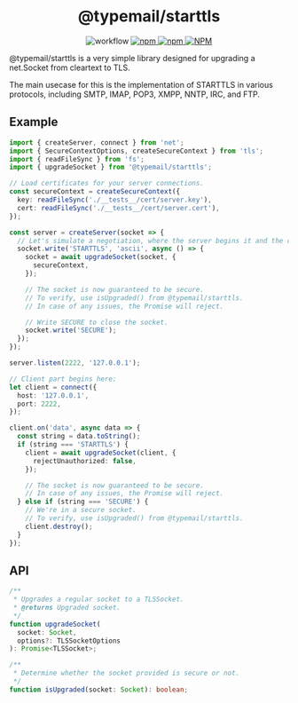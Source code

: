 <h1 align="center">
@typemail/starttls
</h1>

<p align="center">
<img alt="workflow" src=" https://img.shields.io/github/actions/workflow/status/typemail/starttls/tests.yml?branch=main">
<a href="https://npmjs.com/package/@typemail/starttls">
<img alt="npm" src="https://img.shields.io/npm/v/@typemail/starttls">
<img alt="npm" src="https://img.shields.io/npm/dw/@typemail/starttls">
<img alt="NPM" src="https://img.shields.io/npm/l/@typemail/starttls">
</a>
</p>

@typemail/starttls is a very simple library designed for upgrading a net.Socket from cleartext to TLS.

The main usecase for this is the implementation of STARTTLS in various protocols, including SMTP, IMAP, POP3, XMPP, NNTP, IRC, and FTP.

## Example

```ts
import { createServer, connect } from 'net';
import { SecureContextOptions, createSecureContext } from 'tls';
import { readFileSync } from 'fs';
import { upgradeSocket } from '@typemail/starttls';

// Load certificates for your server connections.
const secureContext = createSecureContext({
  key: readFileSync('./__tests__/cert/server.key'),
  cert: readFileSync('./__tests__/cert/server.cert'),
});

const server = createServer(socket => {
  // Let's simulate a negotiation, where the server begins it and the client *has* to accept.
  socket.write('STARTTLS', 'ascii', async () => {
    socket = await upgradeSocket(socket, {
      secureContext,
    });

    // The socket is now guaranteed to be secure.
    // To verify, use isUpgraded() from @typemail/starttls.
    // In case of any issues, the Promise will reject.

    // Write SECURE to close the socket.
    socket.write('SECURE');
  });
});

server.listen(2222, '127.0.0.1');

// Client part begins here:
let client = connect({
  host: '127.0.0.1',
  port: 2222,
});

client.on('data', async data => {
  const string = data.toString();
  if (string === 'STARTTLS') {
    client = await upgradeSocket(client, {
      rejectUnauthorized: false,
    });

    // The socket is now guaranteed to be secure.
    // In case of any issues, the Promise will reject.
  } else if (string === 'SECURE') {
    // We're in a secure socket.
    // To verify, use isUpgraded() from @typemail/starttls.
    client.destroy();
  }
});
```

## API

```ts
/**
 * Upgrades a regular socket to a TLSSocket.
 * @returns Upgraded socket.
 */
function upgradeSocket(
  socket: Socket,
  options?: TLSSocketOptions
): Promise<TLSSocket>;

/**
 * Determine whether the socket provided is secure or not.
 */
function isUpgraded(socket: Socket): boolean;
```
